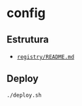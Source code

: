 # config

## Estrutura

- [`registry/README.md`](./services/registry/README.md)

## Deploy

```sh
./deploy.sh
```
